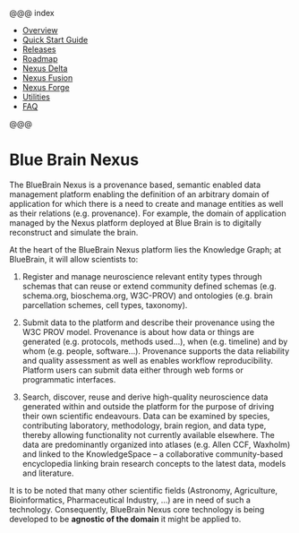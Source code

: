 @@@ index

- [Overview](overview.md)
- [Quick Start Guide](getting-started/index.md)
- [Releases](releases/index.md)
- [Roadmap](roadmap.md)
- [Nexus Delta](delta/index.md)
- [Nexus Fusion](fusion/index.md)
- [Nexus Forge](forge.md)
- [Utilities](utilities.md)
- [FAQ](faq.md)

@@@

# Blue Brain Nexus

The BlueBrain Nexus is a provenance based, semantic enabled data management platform enabling the definition of an
arbitrary domain of application for which there is a need to create and manage entities as well as their relations
(e.g. provenance). For example, the domain of application managed by the Nexus platform deployed at Blue Brain is to
digitally reconstruct and simulate the brain.

At the heart of the BlueBrain Nexus platform lies the Knowledge Graph; at BlueBrain, it will allow scientists to:

1. Register and manage neuroscience relevant entity types through schemas that can reuse or extend community defined
   schemas (e.g. schema.org, bioschema.org, W3C-PROV) and ontologies (e.g. brain parcellation schemes, cell types,
   taxonomy).

2. Submit data to the platform and describe their provenance using the W3C PROV model. Provenance is about how data or
   things are generated (e.g. protocols, methods used...), when (e.g. timeline) and by whom (e.g. people, software...).
   Provenance supports the data reliability and quality assessment as well as enables workflow reproducibility. Platform
   users can submit data either through web forms or programmatic interfaces.

3. Search, discover, reuse and derive high-quality neuroscience data generated within and outside the platform for the
   purpose of driving their own scientific endeavours.
   Data can be examined by species, contributing laboratory, methodology, brain region, and data type, thereby allowing
   functionality not currently available elsewhere. The data are predominantly organized into atlases (e.g. Allen CCF,
   Waxholm) and linked to the KnowledgeSpace – a collaborative community-based encyclopedia linking brain research concepts
   to the latest data, models and literature.

It is to be noted that many other scientific fields (Astronomy, Agriculture, Bioinformatics, Pharmaceutical Industry,
...) are in need of such a technology. Consequently, BlueBrain Nexus core technology is being developed to be
**agnostic of the domain** it might be applied to.
